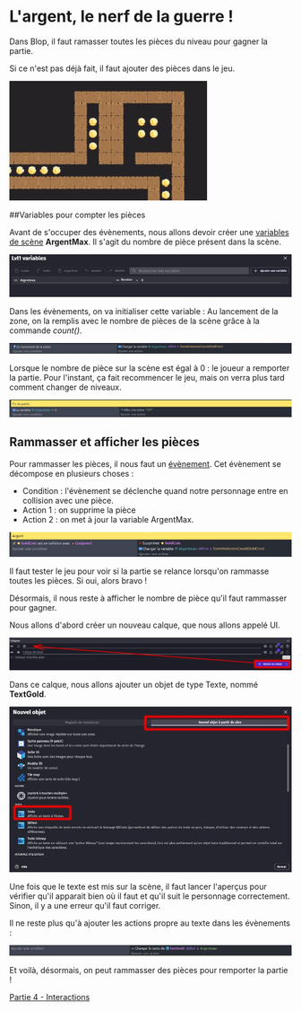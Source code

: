 # L'argent, le nerf de la guerre ! 

Dans Blop, il faut ramasser toutes les pièces du niveau pour gagner la partie. 

Si ce n'est pas déjà fait, il faut ajouter des pièces dans le jeu. 

![image](https://github.com/g404-code-gaming/Blop/blob/main/Image/piece_1.JPG)

##Variables pour compter les pièces

Avant de s'occuper des évènements, nous allons devoir créer une [variables de scène](https://github.com/g404-code-gaming/GDevelop_Cour/blob/main/Variables.md) **ArgentMax**. Il s'agit du nombre de pièce présent dans la scène.

![image](https://github.com/g404-code-gaming/Blop/blob/main/Image/piece_2.JPG)

Dans les évènements, on va initialiser cette variable : Au lancement de la zone, on la remplis avec le nombre de pièces de la scène grâce à la commande *count()*.

![image](https://github.com/g404-code-gaming/Blop/blob/main/Image/piece_3.JPG)

Lorsque le nombre de pièce sur la scène est égal à 0 : le joueur a remporter la partie. Pour l'instant, ça fait recommencer le jeu, mais on verra plus tard comment changer de niveaux.

![image](https://github.com/g404-code-gaming/Blop/blob/main/Image/piece_4.JPG)

## Rammasser et afficher les pièces 

Pour rammasser les pièces, il nous faut un [évènement](https://github.com/g404-code-gaming/GDevelop_Cour/blob/main/%C3%A9v%C3%A8nements.md). Cet évènement se décompose en plusieurs choses : 
  - Condition : l'évènement se déclenche quand notre personnage entre en collision avec une pièce. 
  - Action 1 : on supprime la pièce 
  - Action 2 : on met à jour la variable ArgentMax. 

![image](https://github.com/g404-code-gaming/Blop/blob/main/Image/piece_5.JPG)

  Il faut tester le jeu pour voir si la partie se relance lorsqu'on rammasse toutes les pièces. Si oui, alors bravo ! 

  Désormais, il nous reste à afficher le nombre de pièce qu'il faut rammasser pour gagner. 

  Nous allons d'abord créer un nouveau calque, que nous allons appelé UI. 

![image](https://github.com/g404-code-gaming/Blop/blob/main/Image/piece_6.JPG)

  Dans ce calque, nous allons ajouter un objet de type Texte, nommé **TextGold**. 

![image](https://github.com/g404-code-gaming/Blop/blob/main/Image/piece_7.JPG)

  Une fois que le texte est mis sur la scène, il faut lancer l'aperçus pour vérifier qu'il apparait bien où il faut et qu'il suit le personnage correctement. Sinon, il y a une erreur qu'il faut corriger. 

  Il ne reste plus qu'à ajouter les actions propre au texte dans les évènements : 

![image](https://github.com/g404-code-gaming/Blop/blob/main/Image/piece_8.JPG)

  Et voilà, désormais, on peut rammasser des pièces pour remporter la partie ! 

  [Partie 4 - Interactions](https://github.com/g404-code-gaming/Blop/blob/main/4%20-%20interactions.md)
